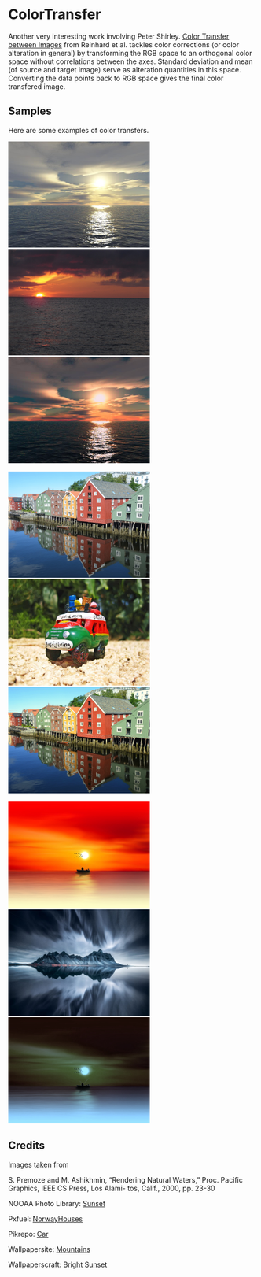 # ColorTransfer
Another very interesting work involving Peter Shirley. [Color Transfer between Images](https://www.researchgate.net/publication/220518215_Color_Transfer_between_Images) from Reinhard et al.
tackles color corrections (or color alteration in general) by transforming the RGB space to an orthogonal color space 
without correlations between the axes. Standard deviation and mean (of source and target image) serve as alteration quantities 
in this space.
Converting the data points back to RGB space gives the final color transfered image.

## Samples
Here are some examples of color transfers.
<p>
  <img src="media/ocean1.jpg" width=288px>
  <img src="media/sunset.jpg" width=288px>
  <img src="media/ocean_processed.jpg" width=288px>
</p>

<p>
  <img src="media/original1.jpg" width=288px>
  <img src="media/transfer1.jpg" width=288px>
  <img src="media/processed1.jpg" width=288px>
</p>


<p>
  <img src="media/original2.jpg" width=288px>
  <img src="media/transfer2.jpg" width=288px>
  <img src="media/processed2.jpg" width=288px>
</p>

## Credits
Images taken from

S. Premoze and M. Ashikhmin, “Rendering Natural
Waters,” Proc. Pacific Graphics, IEEE CS Press, Los Alami-
tos, Calif., 2000, pp. 23-30

NOOAA Photo Library: [Sunset](https://photolib.noaa.gov/Collections/National-Weather-Service/Other/emodule/627/eitem/19163)

Pxfuel: [NorwayHouses](https://www.pxfuel.com/en/free-photo-elszt)

Pikrepo: [Car](https://www.pikrepo.com/fjwol/red-and-blue-racing-car-scale-model)

Wallpapersite: [Mountains](https://wallpapersite.com/nature/mountains-vesturhorn-batman-mountain-iceland-reflections-4k-14543.html)

Wallpaperscraft: [Bright Sunset](https://wallpaperscraft.com/download/silhouette_dawn_sea_120613/3840x2400)
